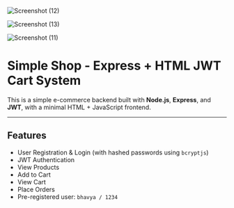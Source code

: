 
![Screenshot (12)](https://github.com/user-attachments/assets/35c84172-b378-4df5-8eb3-1d03d242cab9)


![Screenshot (13)](https://github.com/user-attachments/assets/357d6cb2-a878-422b-8416-6c92e09b948b)


![Screenshot (11)](https://github.com/user-attachments/assets/c2d76e02-a2de-4338-8927-c99025c1c0c2)

# Simple Shop - Express + HTML JWT Cart System

This is a simple e-commerce backend built with **Node.js**, **Express**, and **JWT**, with a minimal HTML + JavaScript frontend.

---

## Features

- User Registration & Login (with hashed passwords using `bcryptjs`)
- JWT Authentication
- View Products
- Add to Cart
- View Cart
- Place Orders
- Pre-registered user: `bhavya / 1234`
